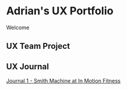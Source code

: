 # Adrian's UX Portfolio
Welcome

## UX Team Project

## UX Journal
[Journal 1 - Smith Machine at In Motion Fitness](./Journal-One)
